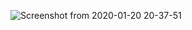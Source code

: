 ![Screenshot from 2020-01-20 20-37-51](https://user-images.githubusercontent.com/56846619/72765343-a8399500-3bca-11ea-8447-5ee07b71bbd7.png)
